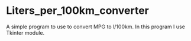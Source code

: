 # Liters_per_100km_converter
A simple program to use to convert MPG to l/100km.
In this program I use Tkinter module.
